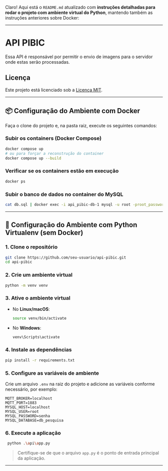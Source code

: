 Claro! Aqui está o `README.md` atualizado com **instruções detalhadas para rodar o projeto com ambiente virtual do Python**, mantendo também as instruções anteriores sobre Docker:

---

# API PIBIC

Essa API é responsável por permitir o envio de imagens para o servidor onde estas serão processadas.

## Licença

Este projeto está licenciado sob a [Licença MIT](LICENSE).

---

## 📦 Configuração do Ambiente com Docker

Faça o clone do projeto e, na pasta raiz, execute os seguintes comandos:

### Subir os containers (Docker Compose)

```bash
docker compose up
# ou para forçar a reconstrução do container
docker compose up --build
```

### Verificar se os containers estão em execução

```bash
docker ps
```

### Subir o banco de dados no container do MySQL

```bash
cat db.sql | docker exec -i api_pibic-db-1 mysql -u root -proot_password db_pesquisa
```

---

## 🐍 Configuração do Ambiente com Python Virtualenv (sem Docker)

### 1. Clone o repositório

```bash
git clone https://github.com/seu-usuario/api-pibic.git
cd api-pibic
```

### 2. Crie um ambiente virtual

```bash
python -m venv venv
```

### 3. Ative o ambiente virtual

* No **Linux/macOS**:

  ```bash
  source venv/bin/activate
  ```

* No **Windows**:

  ```bash
  venv\Scripts\activate
  ```

### 4. Instale as dependências

```bash
pip install -r requirements.txt
```

### 5. Configure as variáveis de ambiente

Crie um arquivo `.env` na raiz do projeto e adicione as variáveis conforme necessário, por exemplo:

```env
MQTT_BROKER=localhost
MQTT_PORT=1883
MYSQL_HOST=localhost
MYSQL_USER=root
MYSQL_PASSWORD=senha
MYSQL_DATABASE=db_pesquisa
```

### 6. Execute a aplicação

```bash
 python .\api\app.py
```

> Certifique-se de que o arquivo `app.py` é o ponto de entrada principal da aplicação.

---

